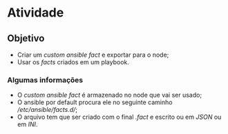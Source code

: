# Atividade

## Objetivo

+ Criar um *custom ansible fact* e exportar para o node;
+ Usar os *facts* criados em um playbook.

### Algumas informações

+ O *custom ansible fact* é armazenado no node que vai ser usado;
+ O ansible por default procura ele no seguinte caminho */etc/ansible/facts.d/*;
+ O arquivo tem que ser criado com o final *.fact* e escrito ou em *JSON* ou em *INI*.
